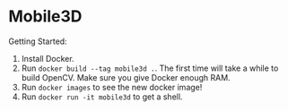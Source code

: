 # Mobile3D

Getting Started:  
1. Install Docker.
2. Run `docker build --tag mobile3d .`. The first time will take a while to build OpenCV. Make sure you give Docker enough RAM.
3. 	Run `docker images` to see the new docker image!  
3. Run `docker run -it mobile3d` to get a shell.  

